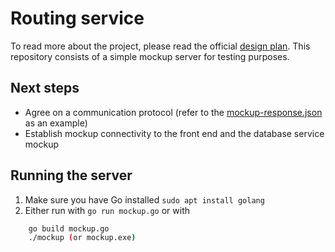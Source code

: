 # Routing service

To read more about the project, please read the official [design plan](https://github.com/Greennav/greennav.github.io/blob/master/wiki/Roadmap.md#design-plan). This repository consists of a simple mockup server for testing purposes.

## Next steps

- Agree on a communication protocol (refer to the [mockup-response.json](mockup-response.json) as an example)
- Establish mockup connectivity to the front end and the database service mockup

## Running the server

1. Make sure you have Go installed `sudo apt install golang`
2. Either run with `go run mockup.go` or with 
```bash
    go build mockup.go
    ./mockup (or mockup.exe)
```

